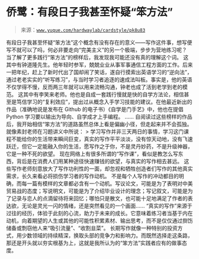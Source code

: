 # 侨鹭：有段日子我甚至怀疑“笨方法”

> 来源：[`www.yuque.com/hardwaylab/cardstyle/pk8u83`](https://www.yuque.com/hardwaylab/cardstyle/pk8u83)

<ne-p id="d87250724604d71b67b351ad46679f32" data-lake-id="d87250724604d71b67b351ad46679f32"><ne-text id="ue6625dca">有段日子我甚至怀疑“笨方法”这个概念有没有存在的意义——写作这件事，想写便写不就可以了吗，何必非要走向“完美主义”的另一个极端，步步为营地练习呢？</ne-text></ne-p> <ne-p id="1d5b4f5b035a5c723cad0526a2197e54" data-lake-id="1d5b4f5b035a5c723cad0526a2197e54"><ne-text id="u2613590e">当了解了更多践行“笨方法”的榜样后，我发现我可能还没有真的理解这个词。</ne-text></ne-p> <ne-p id="89b7d9202366afe135883f29787092e5" data-lake-id="89b7d9202366afe135883f29787092e5"><ne-text id="u46a45575">这其中有钟道隆先生。他年轻时参军，兢兢业业从事军事通信工程方面的工作。后来一把年纪，赶上了新时代出了国却闹了笑话，遂自行摸索出英语学习的“逆向法”，通过老老实实的“听写练习”，与当时学习者追逐的速成法叫板。事实是，他的英语不仅学得不慢，反而两三年就可以用来流畅沟通，钟老也成了活到老学到老的模范。</ne-text></ne-p> <ne-p id="ade7591bc45d7cb8fb2456b36b58ece4" data-lake-id="ade7591bc45d7cb8fb2456b36b58ece4"><ne-text id="ub3bb8ff1">这其中有李笑来老师。他也是自成一套践行慢就是快的自学方法论，相信甚至是笃信学习的“复利效应”，提出过从概念入手学习技能的建议。在他最近新出的作品（准确地说是发布在 Github 的电子书）《自学是门手艺》中，他也在提倡 Python 学习要以输出为导向、自学成才上手编程。</ne-text></ne-p> <ne-p id="08f4d762928e88f10e286b0a23bc52b6" data-lake-id="08f4d762928e88f10e286b0a23bc52b6"><ne-text id="ucdfb6c89">......</ne-text></ne-p> <ne-p id="6987abb1fa738b80aea39da847ce8530" data-lake-id="6987abb1fa738b80aea39da847ce8530"><ne-text id="u338fa163">自阅读过这些榜样的作品后，我开始相信“笨方法”的道路虽然总体上看是偏幽小径，但走起来并不会孤独。</ne-text></ne-p> <ne-p id="c61c61e4860db371c711d1b770c92a82" data-lake-id="c61c61e4860db371c711d1b770c92a82"><ne-text id="uef6e29f0">就像素封老师在习题讲义中所说：</ne-text></ne-p> <ne-p id="d7bc41d2d54d576a3046fe0a6207d131" data-lake-id="d7bc41d2d54d576a3046fe0a6207d131"><ne-text id="uc84b9a09">> 学习写作并非三天两日的事情，学习这门课程不能给你的生活带来瞬间巨变，真实的写作平平淡淡，没有惊天动地，没有飞速跃迁，但它一定能融入你的生活，愿写作之于你，不是灵丹妙药，不是升级神器，它是一种不死的欲望。</ne-text></ne-p> <ne-p id="9f228577a6738d12354b9c70da2f207b" data-lake-id="9f228577a6738d12354b9c70da2f207b"><ne-text id="u0b8fee36">现在网络上有很多所谓的“写作课”，看似是教怎么写东西，背后是在消费人们用某种途径快速赚钱的欲望，与真实的写作相去甚远。</ne-text></ne-p> <ne-p id="ade692837d8b62c0dbdf6b8ece4a09b5" data-lake-id="ade692837d8b62c0dbdf6b8ece4a09b5"><ne-text id="u60802200">这些写作老师刻意放大了写作功利性的一面，却忽视和牺牲创造者们写作的其他真实需求，长久来看必将损伤学习者的写作动机。</ne-text></ne-p> <ne-p id="cfca834e37b9beec232dd455a98f7ed5" data-lake-id="cfca834e37b9beec232dd455a98f7ed5"><ne-text id="ufde3fcfa">不是每个人写作的冲动都目的明确，而每一篇有模样的文章都必含有一个动机。写议论文，可能是为了表明对中美贸易战的态度；写说明文，可能是为了介绍毕业设计的理念；写记叙文，可能是为了记录与恋人的点滴留待将来回忆；哪怕只是散文，也可能十足地满足了作者的表达欲，无论是灵光一闪的情绪，还是突然看见的一个画面......</ne-text></ne-p> <ne-p id="d852c62382d232547e61bdea8afb12f7" data-lake-id="d852c62382d232547e61bdea8afb12f7"><ne-text id="u98606c86">“真实的写作”来源于过往的经历，体验于此刻的心流，助力于未来的成长。它意味着练习者当基于内在动机，向着期望的人生或其他的可能性积累素材、输出思考，而不是仅仅通过捯饬储备或剽窃他人来“吸引流量”、“收割韭菜”。</ne-text></ne-p> <ne-p id="ebd650f00421ec57770dc8c0a5b23719" data-lake-id="ebd650f00421ec57770dc8c0a5b23719"><ne-text id="u22b3221c">长期写作就像一种特别的投资方式，用少数领域的持续精深，换取头部的竞争力和影响力。而既然选择走这条路，那还是开头就以夯实根基为上，这就是我所认为的“笨方法”实践者应有的做事态度。</ne-text></ne-p>